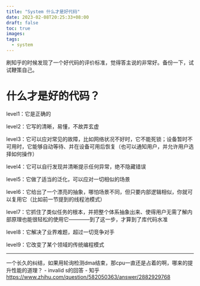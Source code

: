 ```yaml
---
title: "System 什么才是好代码"
date: 2023-02-08T20:25:33+08:00
draft: false
toc: true
images:
tags: 
  - system
---
```


刷知乎的时候发现了一个好代码的评价标准，觉得答主说的非常好。备份一下，试试鞭策自己。

# 什么才是好的代码？

level1：它是正确的

level2：它写的清晰，易懂，不故弄玄虚

level3：它可以应对常见的故障，比如网络状况不好时，它不能死锁；设备暂时不可用时，它能够自动等待、并在设备可用后恢复（也可以通知用户，并允许用户选择如何操作）

level4：它可以自行发现并清晰提示任何异常，绝不隐藏错误

level5：它做了适当的泛化，可以应对一切相似的场景

level6：它给出了一个漂亮的抽象，哪怕场景不同，但只要内部逻辑相似，你就可以复用它（比如前一节提到的线程池模式）

level7：它抓住了类似任务的根本，并把整个体系抽象出来、使得用户无需了解内部原理也能很轻松的使用它————到了这一步，才算到了库代码水准

level8：它解决了业界难题，超过一切竞争对手

level9：它改变了某个领域的传统编程模式

---

一个长久的纠结，如果用轮询检测dma结束，那cpu一直还是占着的啊，哪来的提升性能的道理？ - invalid s的回答 - 知乎
https://www.zhihu.com/question/582050363/answer/2882929768